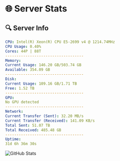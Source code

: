 # 🌐 Server Stats
## 🔍 Server Info
```yaml
CPU: Intel(R) Xeon(R) CPU E5-2699 v4 @ 1214.74MHz
CPU Usage: 0.40%
Cores: 44P | 88T
-----------------------------------
Memory:
Current Usage: 146.20 GB/503.74 GB
Available: 354.09 GB
-----------------------------------
Disk:
Current Usage: 109.16 GB/1.71 TB
Free: 1.52 TB
-----------------------------------
GPU:
No GPU detected
-----------------------------------
Network:
Current Transfer (Sent): 32.20 MB/s
Current Transfer (Received): 141.09 KB/s
Total Sent: 51.07 TB
Total Received: 485.48 GB
-----------------------------------
Uptime:
31d 6h 36m 30s
```
![GitHub Stats](https://img.shields.io/badge/Updated-2025-04-08_03:59:19-blue)